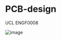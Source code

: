 # PCB-design
UCL ENGF0008

![image](https://github.com/user-attachments/assets/f6a44a07-9f5f-4678-aeef-b01267ccd287)
